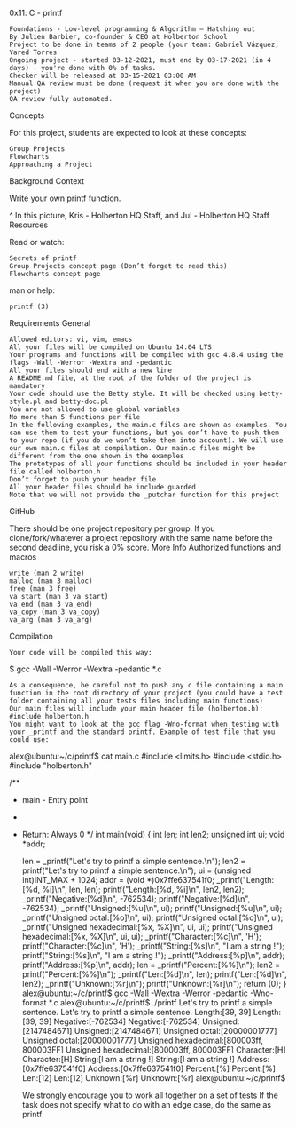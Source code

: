 0x11. C - printf

    Foundations - Low-level programming & Algorithm ― Hatching out
    By Julien Barbier, co-founder & CEO at Holberton School
    Project to be done in teams of 2 people (your team: Gabriel Vázquez, Yared Torres
    Ongoing project - started 03-12-2021, must end by 03-17-2021 (in 4 days) - you're done with 0% of tasks.
    Checker will be released at 03-15-2021 03:00 AM
    Manual QA review must be done (request it when you are done with the project)
    QA review fully automated.

Concepts

For this project, students are expected to look at these concepts:

    Group Projects
    Flowcharts
    Approaching a Project

Background Context

Write your own printf function.

^ In this picture, Kris - Holberton HQ Staff, and Jul - Holberton HQ Staff
Resources

Read or watch:

    Secrets of printf
    Group Projects concept page (Don’t forget to read this)
    Flowcharts concept page

man or help:

    printf (3)

Requirements
General

    Allowed editors: vi, vim, emacs
    All your files will be compiled on Ubuntu 14.04 LTS
    Your programs and functions will be compiled with gcc 4.8.4 using the flags -Wall -Werror -Wextra and -pedantic
    All your files should end with a new line
    A README.md file, at the root of the folder of the project is mandatory
    Your code should use the Betty style. It will be checked using betty-style.pl and betty-doc.pl
    You are not allowed to use global variables
    No more than 5 functions per file
    In the following examples, the main.c files are shown as examples. You can use them to test your functions, but you don’t have to push them to your repo (if you do we won’t take them into account). We will use our own main.c files at compilation. Our main.c files might be different from the one shown in the examples
    The prototypes of all your functions should be included in your header file called holberton.h
    Don’t forget to push your header file
    All your header files should be include guarded
    Note that we will not provide the _putchar function for this project

GitHub

There should be one project repository per group. If you clone/fork/whatever a project repository with the same name before the second deadline, you risk a 0% score.
More Info
Authorized functions and macros

    write (man 2 write)
    malloc (man 3 malloc)
    free (man 3 free)
    va_start (man 3 va_start)
    va_end (man 3 va_end)
    va_copy (man 3 va_copy)
    va_arg (man 3 va_arg)

Compilation

    Your code will be compiled this way:

$ gcc -Wall -Werror -Wextra -pedantic *.c

    As a consequence, be careful not to push any c file containing a main function in the root directory of your project (you could have a test folder containing all your tests files including main functions)
    Our main files will include your main header file (holberton.h): #include holberton.h
    You might want to look at the gcc flag -Wno-format when testing with your _printf and the standard printf. Example of test file that you could use:

alex@ubuntu:~/c/printf$ cat main.c
#include <limits.h>
#include <stdio.h>
#include "holberton.h"

/**
 * main - Entry point
 *
 * Return: Always 0
 */
int main(void)
{
    int len;
    int len2;
    unsigned int ui;
    void *addr;

    len = _printf("Let's try to printf a simple sentence.\n");
    len2 = printf("Let's try to printf a simple sentence.\n");
    ui = (unsigned int)INT_MAX + 1024;
    addr = (void *)0x7ffe637541f0;
    _printf("Length:[%d, %i]\n", len, len);
    printf("Length:[%d, %i]\n", len2, len2);
    _printf("Negative:[%d]\n", -762534);
    printf("Negative:[%d]\n", -762534);
    _printf("Unsigned:[%u]\n", ui);
    printf("Unsigned:[%u]\n", ui);
    _printf("Unsigned octal:[%o]\n", ui);
    printf("Unsigned octal:[%o]\n", ui);
    _printf("Unsigned hexadecimal:[%x, %X]\n", ui, ui);
    printf("Unsigned hexadecimal:[%x, %X]\n", ui, ui);
    _printf("Character:[%c]\n", 'H');
    printf("Character:[%c]\n", 'H');
    _printf("String:[%s]\n", "I am a string !");
    printf("String:[%s]\n", "I am a string !");
    _printf("Address:[%p]\n", addr);
    printf("Address:[%p]\n", addr);
    len = _printf("Percent:[%%]\n");
    len2 = printf("Percent:[%%]\n");
    _printf("Len:[%d]\n", len);
    printf("Len:[%d]\n", len2);
    _printf("Unknown:[%r]\n");
    printf("Unknown:[%r]\n");
    return (0);
}
alex@ubuntu:~/c/printf$ gcc -Wall -Wextra -Werror -pedantic -Wno-format *.c
alex@ubuntu:~/c/printf$ ./printf
Let's try to printf a simple sentence.
Let's try to printf a simple sentence.
Length:[39, 39]
Length:[39, 39]
Negative:[-762534]
Negative:[-762534]
Unsigned:[2147484671]
Unsigned:[2147484671]
Unsigned octal:[20000001777]
Unsigned octal:[20000001777]
Unsigned hexadecimal:[800003ff, 800003FF]
Unsigned hexadecimal:[800003ff, 800003FF]
Character:[H]
Character:[H]
String:[I am a string !]
String:[I am a string !]
Address:[0x7ffe637541f0]
Address:[0x7ffe637541f0]
Percent:[%]
Percent:[%]
Len:[12]
Len:[12]
Unknown:[%r]
Unknown:[%r]
alex@ubuntu:~/c/printf$

    We strongly encourage you to work all together on a set of tests
    If the task does not specify what to do with an edge case, do the same as printf

